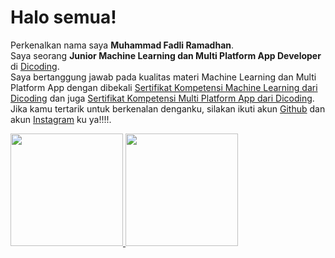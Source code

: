 # Halo semua! 

Perkenalkan nama saya **Muhammad Fadli Ramadhan**.\
Saya seorang **Junior Machine Learning dan Multi Platform App Developer** di [Dicoding](https://www.dicoding.com/).\
Saya bertanggung jawab pada kualitas materi Machine Learning dan Multi Platform App dengan dibekali [Sertifikat Kompetensi Machine Learning dari Dicoding](https://www.dicoding.com/certificates/N9ZOE3D26XG5) dan juga [Sertifikat Kompetensi Multi Platform App dari Dicoding](https://www.dicoding.com/certificates/81P228RV8POY).\
Jika kamu tertarik untuk berkenalan denganku, silakan ikuti akun [Github](https://github.com/fadlinisasiGit/) dan akun [Instagram](https://www.instagram.com/fadlinista.gram/) ku ya!!!!.

<p align="left">
<a href="https://github.com/fadlinisasiGit">
  <img height="180em" src="https://github-readme-stats-eight-theta.vercel.app/api?username=fadlinisasiGit&show_icons=true&theme=algolia&include_all_commits=true&count_private=true"/>
  <img height="180em" src="https://github-readme-stats-eight-theta.vercel.app/api/top-langs/?username=fadlinisasiGit&layout=compact&langs_count=8&theme=algolia"/>
</a>
</p>
